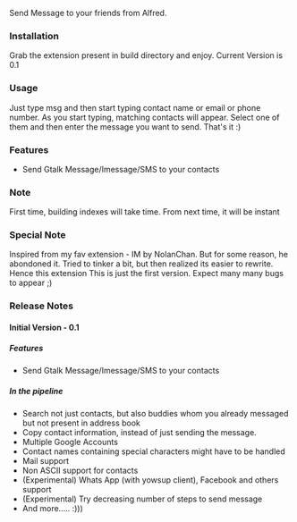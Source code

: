 Send Message to your friends from Alfred.

### Installation
Grab the extension present in build directory and enjoy. Current Version is 0.1

### Usage
Just type msg and then start typing contact name or email or phone number. As you start typing, matching contacts will appear. Select one of them and then enter the message you want to send. That's it :)

### Features
* Send Gtalk Message/Imessage/SMS to your contacts

### Note
First time, building indexes will take time. From next time, it will be instant

### Special Note
Inspired from my fav extension - IM by NolanChan. But for some reason, he abondoned it. Tried to tinker a bit, but then realized its easier to rewrite. Hence this extension
This is just the first version. Expect many many bugs to appear ;)

### Release Notes
#### Initial Version - 0.1
##### Features
 * Send Gtalk Message/Imessage/SMS to your contacts

##### In the pipeline
* Search not just contacts, but also buddies whom you already messaged but not present in address book
* Copy contact information, instead of just sending the message.
* Multiple Google Accounts
* Contact names containing special characters might have to be handled
* Mail support
* Non ASCII support for contacts
* (Experimental) Whats App (with yowsup client), Facebook and others support
* (Experimental) Try decreasing number of steps to send message
* And more..... :)))
